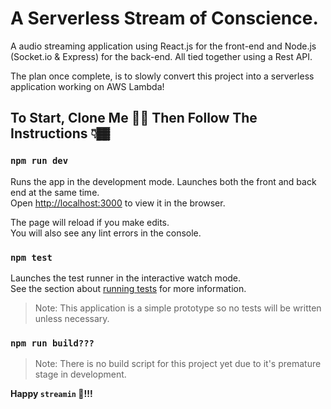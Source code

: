 # A Serverless Stream of Conscience.

A audio streaming application using React.js for the front-end and Node.js (Socket.io & Express) for the back-end. All tied together using a Rest API.

The plan once complete, is to slowly convert this project into a serverless application working on AWS Lambda! 

## To Start, Clone Me 🙋‍♂️ Then Follow The Instructions 👇🏾

### `npm run dev`

Runs the app in the development mode. Launches both the front and back end at the same time.<br>
Open [http://localhost:3000](http://localhost:3000) to view it in the browser.

The page will reload if you make edits.<br>
You will also see any lint errors in the console.

### `npm test`

Launches the test runner in the interactive watch mode.<br>
See the section about [running tests](https://facebook.github.io/create-react-app/docs/running-tests) for more information.

> Note: This application is a simple prototype so no tests will be written unless necessary.

### `npm run build???`

> Note: There is no build script for this project yet due to it's premature stage in development.

**Happy `streamin` 🤪!!!**
